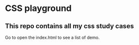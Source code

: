 # CSS playground

## This repo contains all my css study cases

Go to open the index.html to see a list of demo.
